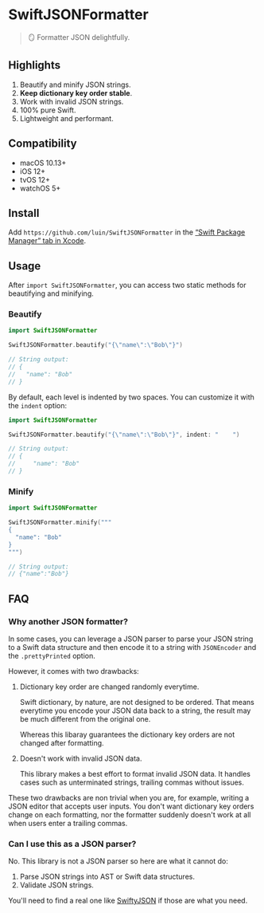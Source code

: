 # SwiftJSONFormatter

> 🪞 Formatter JSON delightfully.


## Highlights

1. Beautify and minify JSON strings.
2. **Keep dictionary key order stable**.
3. Work with invalid JSON strings.
4. 100% pure Swift.
5. Lightweight and performant.

## Compatibility

* macOS 10.13+
* iOS 12+
* tvOS 12+
* watchOS 5+

## Install
Add `https://github.com/luin/SwiftJSONFormatter` in the [“Swift Package Manager” tab in Xcode](https://developer.apple.com/documentation/swift_packages/adding_package_dependencies_to_your_app).

## Usage

After `import SwiftJSONFormatter`, you can access two static methods for beautifying and minifying.

### Beautify

```swift
import SwiftJSONFormatter

SwiftJSONFormatter.beautify("{\"name\":\"Bob\"}")

// String output:
// {
//   "name": "Bob"
// }
```

By default, each level is indented by two spaces. You can customize it with the `indent` option:

```swift
import SwiftJSONFormatter

SwiftJSONFormatter.beautify("{\"name\":\"Bob\"}", indent: "    ")

// String output:
// {
//     "name": "Bob"
// }
```

### Minify

```swift
import SwiftJSONFormatter

SwiftJSONFormatter.minify("""
{
  "name": "Bob"
}
""")

// String output:
// {"name":"Bob"}
```

## FAQ

### Why another JSON formatter?

In some cases, you can leverage a JSON parser to parse your JSON string to a Swift data structure
and then encode it to a string with `JSONEncoder` and the `.prettyPrinted` option.

However, it comes with two drawbacks:

1. Dictionary key order are changed randomly everytime.

    Swift dictionary, by nature, are not designed to be ordered. That means everytime you encode your
    JSON data back to a string, the result may be much different from the original one.

    Whereas this libaray guarantees the dictionary key orders are not changed after formatting.

2. Doesn't work with invalid JSON data.

    This library makes a best effort to format invalid JSON data. It handles cases such as unterminated strings, trailing commas without issues.

These two drawbacks are non trivial when you are, for example, writing a JSON editor that accepts user inputs. You don't want dictionary key orders change
on each formatting, nor the formatter suddenly doesn't work at all when users enter a trailing commas.

### Can I use this as a JSON parser?

No. This library is not a JSON parser so here are what it cannot do:

1. Parse JSON strings into AST or Swift data structures.
2. Validate JSON strings.

You'll need to find a real one like [SwiftyJSON](https://github.com/SwiftyJSON/SwiftyJSON) if those are what you need.
